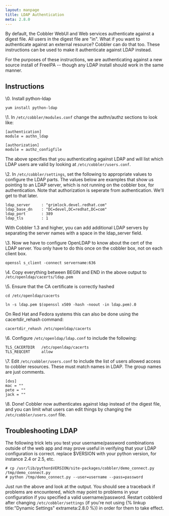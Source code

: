 ```yaml
---
layout: manpage
title: LDAP Authentication
meta: 2.8.0
---
```


By default, the Cobbler WebUI and Web services authenticate against
a digest file. All users in the digest file are "in". What if you
want to authenticate against an external resource? Cobbler can do
that too. These instructions can be used to make it authenticate
against LDAP instead.

For the purposes of these instructions, we are authenticating
against a new source install of FreeIPA -- though any LDAP install
should work in the same manner.

## Instructions

\0. Install python-ldap

    yum install python-ldap

\1. In `/etc/cobbler/modules.conf` change the authn/authz sections to
 look like:

    
    [authentication]
    module = authn_ldap
    
    [authorization]
    module = authz_configfile
                                

The above specifies that you authenticating against LDAP and will
list which LDAP users are valid by looking at
`/etc/cobbler/users.conf`.

\2. In `/etc/cobbler/settings`, set the following to appropriate
 values to configure the LDAP parts. The values below are examples
 that show us pointing to an LDAP server, which is not running on
 the cobbler box, for authentication. Note that authorization is
 seperate from authentication. We'll get to that later.

    
    ldap_server     : "grimlock.devel.redhat.com"
    ldap_base_dn    : "DC=devel,DC=redhat,DC=com"
    ldap_port       : 389
    ldap_tls        : 1

With Cobbler 1.3 and higher, you can add additional LDAP servers by
separating the server names with a space in the ldap\_server
field.

\3. Now we have to configure OpenLDAP to know about the cert of the
 LDAP server. You only have to do this once on the cobbler box, not
 on each client box.

    openssl s_client -connect servername:636

\4. Copy everything between BEGIN and END in the above output to `/etc/openldap/cacerts/ldap.pem`

\5. Ensure that the CA certificate is correctly hashed

    cd /etc/openldap/cacerts
    
    ln -s ldap.pem $(openssl x509 -hash -noout -in ldap.pem).0

On Red Hat and Fedora systems this can also be done using the
cacertdir\_rehash command:

    cacertdir_rehash /etc/openldap/cacerts

\6. Configure `/etc/openldap/ldap.conf` to include the following:

    TLS_CACERTDIR   /etc/openldap/cacerts
    TLS_REQCERT     allow

\7. Edit `/etc/cobbler/users.conf` to include the list of users
 allowed access to cobbler resources. These must match names in
 LDAP. The group names are just comments.

    [dxs]
    mac = ""
    pete = ""
    jack = ""

\8. Done! Cobbler now authenticates against ldap instead of the
 digest file, and you can limit what users can edit things by
 changing the `/etc/cobbler/users.conf` file.

## Troubleshooting LDAP

The following trick lets you test your username/password
combinations outside of the web app and may prove useful in
verifying that your LDAP configuration is correct. replace $VERSION
with your python version, for instance 2.4 or 2.5, etc.

    # cp /usr/lib/python$VERSION/site-packages/cobbler/demo_connect.py /tmp/demo_connect.py
    # python /tmp/demo_connect.py --user=username --pass=password

Just run the above and look at the output. You should see a
traceback if problems are encountered, which may point to problems
in your configuration if you specified a valid username/password.
Restart cobblerd after changing `/etc/cobbler/settings` (if you're not using {% linkup title:"Dynamic Settings" extrameta:2.8.0 %}) in order for
them to take effect.

